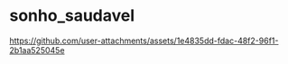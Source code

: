 # sonho_saudavel


https://github.com/user-attachments/assets/1e4835dd-fdac-48f2-96f1-2b1aa525045e


